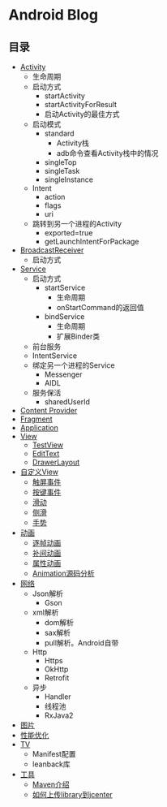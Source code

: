 # Android Blog

## 目录
* [Activity](/activity)
    * 生命周期
    * 启动方式
        * startActivity
        * startActivityForResult
        * 启动Activity的最佳方式
    * 启动模式
        * standard
            * Activity栈
            * adb命令查看Activity栈中的情况
        * singleTop
        * singleTask
        * singleInstance
    * Intent
        * action
        * flags
        * uri
    * 跳转到另一个进程的Activity
        * exported=true
        * getLaunchIntentForPackage
* [BroadcastReceiver](/receiver)
    * 启动方式
* [Service](/service)
    * 启动方式
        * startService
            * 生命周期
            * onStartCommand的返回值
        * bindService
            * 生命周期
            * 扩展Binder类
    * 前台服务
    * IntentService
    * 绑定另一个进程的Service
        * Messenger
        * AIDL
    * 服务保活
        * sharedUserId
* [Content Provider]()
* [Fragment](/fragment)
* [Application]()
* [View](/view)
    * [TestView]()
    * [EditText]()
    * [DrawerLayout]()
* [自定义View](/viewcustom)
    * [触屏事件](/viewcustom/触屏事件.md)
    * [按键事件](/viewcustom/按键事件.md)
    * [滑动](/viewcustom/滑动.md)
    * [侧滑](/viewcustom/侧滑.md)
    * [手势](/viewcustom/手势.md)
* [动画](/anim)
    * [逐帧动画](/anim/逐帧动画.md)
    * [补间动画](/anim/补间动画.md)
    * [属性动画](/anim/属性动画.md)
    * [Animation源码分析](/anim/Animation源码分析.md)
* [网络](/http)
    * Json解析
        * Gson
    * xml解析
        * dom解析
        * sax解析
        * pull解析。Android自带
    * Http
        * Https
        * OkHttp
        * Retrofit
    * 异步
        * Handler
        * 线程池
        * RxJava2
* [图片]()
* [性能优化]()
* [TV](/tv)
    * Manifest配置
    * leanback库
* [工具](/tool)
    * [Maven介绍](/tool/Maven介绍.md)
    * [如何上传library到jcenter](/tool/如何上传library到jcenter.md)


